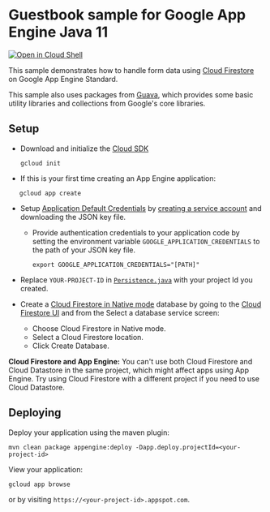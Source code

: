 # Guestbook sample for Google App Engine Java 11

<a href="https://console.cloud.google.com/cloudshell/open?git_repo=https://github.com/GoogleCloudPlatform/java-docs-samples&page=editor&open_in_editor=appengine-java11/guestbook/README.md">
<img alt="Open in Cloud Shell" src ="http://gstatic.com/cloudssh/images/open-btn.png"></a>

This sample demonstrates how to handle form data using
[Cloud Firestore](https://cloud.google.com/firestore/) on Google App Engine
Standard.

This sample also uses packages from [Guava](https://github.com/google/guava),
which provides some basic utility libraries and collections from Google's core
libraries.

## Setup

* Download and initialize the [Cloud SDK](https://cloud.google.com/sdk/)

    `gcloud init`

* If this is your first time creating an App Engine application:
```
   gcloud app create
```

* Setup [Application Default Credentials](https://developers.google.com/identity/protocols/application-default-credentials) by
[creating a service account](https://cloud.google.com/docs/authentication/production#creating_a_service_account) and downloading the JSON key file.

  * Provide authentication credentials to your application code by setting the
    environment variable `GOOGLE_APPLICATION_CREDENTIALS` to the path of your
    JSON key file.

    `export GOOGLE_APPLICATION_CREDENTIALS="[PATH]"`

* Replace `YOUR-PROJECT-ID` in [`Persistence.java`](/src/main/java/com/example/guestbook/Persistence.java)  with your project Id you created.

* Create a [Cloud Firestore in Native mode](https://cloud.google.com/firestore/docs/firestore-or-datastore) database by going to the
[Cloud Firestore UI](https://console.cloud.google.com/firestore/data) and
from the Select a database service screen:
  * Choose Cloud Firestore in Native mode.
  * Select a Cloud Firestore location.
  * Click Create Database.

**Cloud Firestore and App Engine:** You can't use both Cloud Firestore and Cloud Datastore in the same project, which might affect apps using App Engine. Try using Cloud Firestore with a different project if you need to use Cloud Datastore.

## Deploying

Deploy your application using the maven plugin:

```
mvn clean package appengine:deploy -Dapp.deploy.projectId=<your-project-id>
```

View your application:
```
gcloud app browse
```
or by visiting `https://<your-project-id>.appspot.com`.
